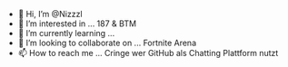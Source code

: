 - 👋 Hi, I’m @Nizzzl
- 👀 I’m interested in ... 187 & BTM
- 🌱 I’m currently learning ...
- 💞️ I’m looking to collaborate on ... Fortnite Arena
- 📫 How to reach me ... Cringe wer GitHub als Chatting Plattform nutzt

<!---
Nizzzl/Nizzzl is a ✨ special ✨ repository because its `README.md` (this file) appears on your GitHub profile.
You can click the Preview link to take a look at your changes.
--->
